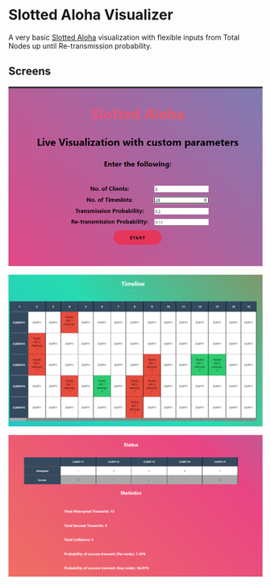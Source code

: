 # Slotted Aloha Visualizer

A very basic [Slotted Aloha](https://www.tutorialspoint.com/slotted-aloha) visualization with flexible inputs from Total Nodes up until Re-transmission probability.

## Screens

![example1](./media/example%231_inputs.png)


![example2](./media/example%232_visualization.png)


![example1](./media/example%233_statistics.png)